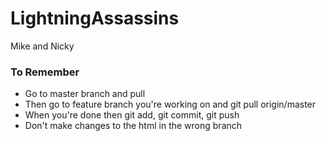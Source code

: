 # LightningAssassins
Mike and Nicky

### To Remember ###
* Go to master branch and pull
* Then go to feature branch you're working on and git pull origin/master
* When you're done then git add, git commit, git push
* Don't make changes to the html in the wrong branch
